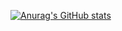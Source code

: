 [![Anurag's GitHub stats](https://github-readme-stats.vercel.app/api?username=Romi-Brooks)](https://github.com/anuraghazra/github-readme-stats)

